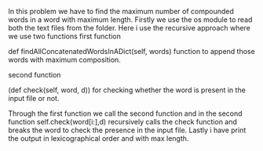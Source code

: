 In this problem we have to find the maximum number of compounded words in a word with maximum length.
Firstly we use the os module to read both the text files from the folder.
Here i use the recursive approach where we use two functions
first function

def findAllConcatenatedWordsInADict(self, words)
function to append those words with maximum composition.

second function

(def check(self, word, d))
for checking whether the word is present in the input file or not.

Through the first function we call the second function and in the second function self.check(word[i:],d) recursively calls the check function
and breaks the word to check the presence in the input file.
Lastly i have print the output in lexicographical order and with max length.
